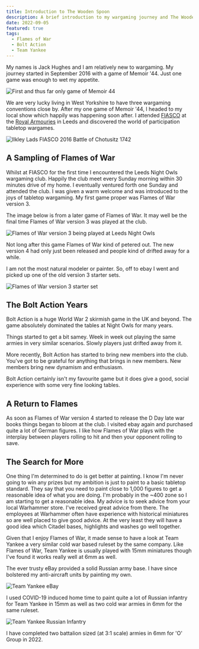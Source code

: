 ```yaml
---
title: Introduction to The Wooden Spoon
description: A brief introduction to my wargaming journey and The Wooden Spoon.
date: 2022-09-05
featured: true
tags:
  - Flames of War
  - Bolt Action
  - Team Yankee
---
```


My names is Jack Hughes and I am relatively new to wargaming. My journey started in September 2016 with a game of Memoir '44. Just one game was enough to wet my appetite.

<!--more-->

![First and thus far only game of Memoir 44](memoir-44.jpg)

We are very lucky living in West Yorkshire to have three wargaming conventions close by. After my one game of Memoir '44, I headed to my local show which happily was happening soon after. I attended [FIASCO](https://leedswargamesclub.com/sig-int/f/fiasco-22) at the [Royal Armouries](https://royalarmouries.org/) in Leeds and discovered the world of participation tabletop wargames.

![Ilkley Lads FIASCO 2016 Battle of Chotusitz 1742](fiasco-2016-1.jpg)

## A Sampling of Flames of War

Whilst at FIASCO for the first time I encountered the Leeds Night Owls wargaming club. Happily the club meet every Sunday morning within 30 minutes drive of my home. I eventually ventured forth one Sunday and attended the club. I was given a warm welcome and was introduced to the joys of tabletop wargaming. My first game proper was Flames of War version 3.

The image below is from a later game of Flames of War. It may well be the final time Flames of War version 3 was played at the club.

![Flames of War version 3 being played at Leeds Night Owls](night-owls-fow-v3-1.jpg)

Not long after this game Flames of War kind of petered out. The new version 4 had only just been released and people kind of drifted away for a while.

I am not the most natural modeler or painter. So, off to ebay I went and picked up one of the old version 3 starter sets.

![Flames of War version 3 starter set](fow-home-2.jpg)

## The Bolt Action Years

Bolt Action is a huge World War 2 skirmish game in the UK and beyond. The game absolutely dominated the tables at Night Owls for many years.

Things started to get a bit samey. Week in week out playing the same armies in very similar scenarios. Slowly players just drifted away from it.

More recently, Bolt Action has started to bring new members into the club. You've got to be grateful for anything that brings in new members. New members bring new dynamism and enthusiasm.

Bolt Action certainly isn't my favourite game but it does give a good, social experience with some very fine looking tables.

## A Return to Flames

As soon as Flames of War version 4 started to release the D Day late war books things began to bloom at the club. I visited ebay again and purchased quite a lot of German figures. I like how Flames of War plays with the interplay between players rolling to hit and then your opponent rolling to save.

## The Search for More

One thing I'm determined to do is get better at painting. I know I'm never going to win any prizes but my ambition is just to paint to a basic tabletop standard. They say that you need to paint close to 1,000 figures to get a reasonable idea of what you are doing. I'm probably in the ~400 zone so I am starting to get a reasonable idea. My advice is to seek advice from your local Warhammer store. I've received great advice from there. The employees at Warhammer often have experience with historical miniatures so are well placed to give good advice. At the very least they will have a good idea which Citadel bases, highlights and washes go well together.

Given that I enjoy Flames of War, it made sense to have a look at Team Yankee a very similar cold war based ruleset by the same company. Like Flames of War, Team Yankee is usually played with 15mm miniatures though I've found it works really well at 6mm as well.

The ever trusty eBay provided a solid Russian army base. I have since bolstered my anti-aircraft units by painting my own.

![Team Yankee eBay](team-yankee-ebay.jpg)

I used COVID-19 induced home time to paint quite a lot of Russian infantry for Team Yankee in 15mm as well as two cold war armies in 6mm for the same ruleset.

![Team Yankee Russian Infantry](team-yankee-russian.jpg)

I have completed two battalion sized (at 3:1 scale) armies in 6mm for 'O' Group in 2022.
